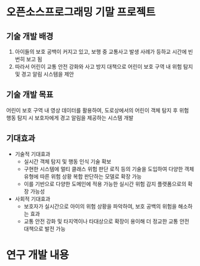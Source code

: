 # 오픈소스프로그래밍 기말 프로젝트

## 기술 개발 배경
1. 아이들의 보호 공백이 커지고 있고, 보행 중 교통사고 발생 사례가 등하교 시간에 빈번히 보고 됨
2. 따라서 어린이 교통 안전 강화와 사고 방지 대책으로 어린이 보호 구역 내 위험 탐지 및 경고 알림 시스템을 제안

## 기술 개발 목표
  어린이 보호 구역 내 영상 데이터를 활용하여, 도로상에서의 어린이 객체 탐지 후 위험 행동 탐지 시 보호자에게 경고 알림을 제공하는 시스템 개발

## 기대효과
- 기술적 기대효과
  - 실시간 객체 탐지 및 행동 인식 기술 확보
  - 구현한 시스템에 멀티 클래스 위험 판단 로직 등의 기술을 도입하여 다양한 객체 유형에 따른 위험 상황 복합 판단하는 모델로 확장 가능
  - 이를 기반으로 다양한 도메인에 적용 가능한 실시간 위험 감지 플랫폼으로의 확장 가능성
- 사회적 기대효과
  - 보호자가 실시간으로 아이의 위험 상황을 파악하여, 보호 공백의 위험을 해소하는 효과
  - 교통 안전 강화 및 타지역이나 타대상으로 확장이 용이해 더 정교한 교통 안전 대책으로 발전 가능

# 연구 개발 내용
